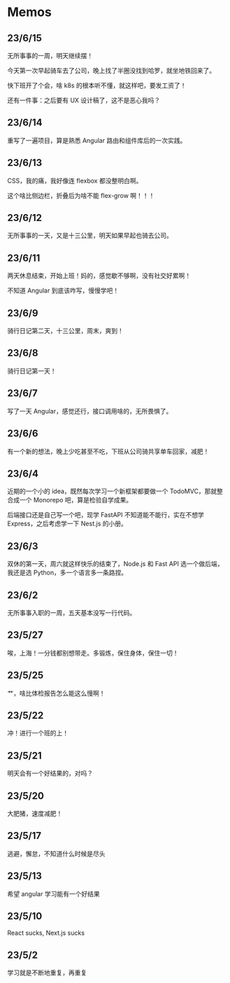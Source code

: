 # Memos

## 23/6/15

无所事事的一周，明天继续摆！

今天第一次早起骑车去了公司，晚上找了半圈没找到哈罗，就坐地铁回来了。

快下班开了个会，啥 k8s 的根本听不懂，就这样吧，要发工资了！

还有一件事：之后要有 UX 设计稿了，这不是恶心我吗？

## 23/6/14

重写了一遍项目，算是熟悉 Angular 路由和组件库后的一次实践。

## 23/6/13

CSS，我的痛，我好像连 flexbox 都没整明白啊。

这个啥比侧边栏，折叠后为啥不能 flex-grow 啊！！！

## 23/6/12

无所事事的一天，又是十三公里，明天如果早起也骑去公司。

## 23/6/11

两天休息结束，开始上班！妈的，感觉歇不够啊，没有社交好累啊！

不知道 Angular 到底该咋写，慢慢学吧！

## 23/6/9

骑行日记第二天，十三公里，周末，爽到！

## 23/6/8

骑行日记第一天！

## 23/6/7

写了一天 Angular，感觉还行，接口调用啥的，无所畏惧了。

## 23/6/6

有一个新的想法，晚上少吃甚至不吃，下班从公司骑共享单车回家，减肥！

## 23/6/4

近期的一个小的 idea，既然每次学习一个新框架都要做一个 TodoMVC，那就整合成一个 Monorepo 吧，算是检验自学成果。

后端接口还是自己写一个吧，现学 FastAPI 不知道能不能行，实在不想学 Express，之后考虑学一下 Nest.js 的小册。


## 23/6/3

双休的第一天，周六就这样快乐的结束了，Node.js 和 Fast API 选一个做后端，我还是选 Python，多一个语言多一条路捏。

## 23/6/2

无所事事入职的一周，五天基本没写一行代码。

## 23/5/27

唉，上海！一分钱都别想带走。多锻炼，保住身体，保住一切！

## 23/5/25

艹，啥比体检报告怎么能这么慢啊！

## 23/5/22

冲！进行一个班的上！

## 23/5/21

明天会有一个好结果的，对吗？

## 23/5/20

大肥猪，速度减肥！

## 23/5/17

逃避，懈怠，不知道什么时候是尽头

## 23/5/13

希望 angular 学习能有一个好结果

## 23/5/10

React sucks, Next.js sucks

## 23/5/2

学习就是不断地重复，再重复
